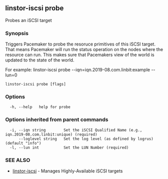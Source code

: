 ## linstor-iscsi probe

Probes an iSCSI target

### Synopsis

Triggers Pacemaker to probe the resoruce primitives of this iSCSI target.
That means Pacemaker will run the status operation on the nodes where the
resource can run.
This makes sure that Pacemakers view of the world is updated to the state
of the world.

For example:
linstor-iscsi probe --iqn=iqn.2019-08.com.linbit:example --lun=0

```
linstor-iscsi probe [flags]
```

### Options

```
  -h, --help   help for probe
```

### Options inherited from parent commands

```
  -i, --iqn string        Set the iSCSI Qualified Name (e.g., iqn.2019-08.com.linbit:unique) (required)
      --loglevel string   Set the log level (as defined by logrus) (default "info")
  -l, --lun int           Set the LUN Number (required)
```

### SEE ALSO

* [linstor-iscsi](linstor-iscsi.md)	 - Manages Highly-Available iSCSI targets

